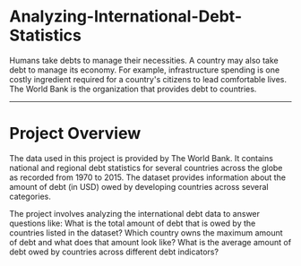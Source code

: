 # Analyzing-International-Debt-Statistics
Humans take debts to manage their necessities. A country may also take debt to manage its economy. For example, infrastructure spending is one costly ingredient required for a country's citizens to lead comfortable lives. The World Bank is the organization that provides debt to countries.

***

# Project Overview
The data used in this project is provided by The World Bank. It contains national and regional debt statistics for several countries across the globe as recorded from 1970 to 2015.
The dataset provides information about the amount of debt (in USD) owed by developing countries across several categories.

The project involves analyzing the international debt data to answer questions like: 
What is the total amount of debt that is owed by the countries listed in the dataset?
Which country owns the maximum amount of debt and what does that amount look like?
What is the average amount of debt owed by countries across different debt indicators?
